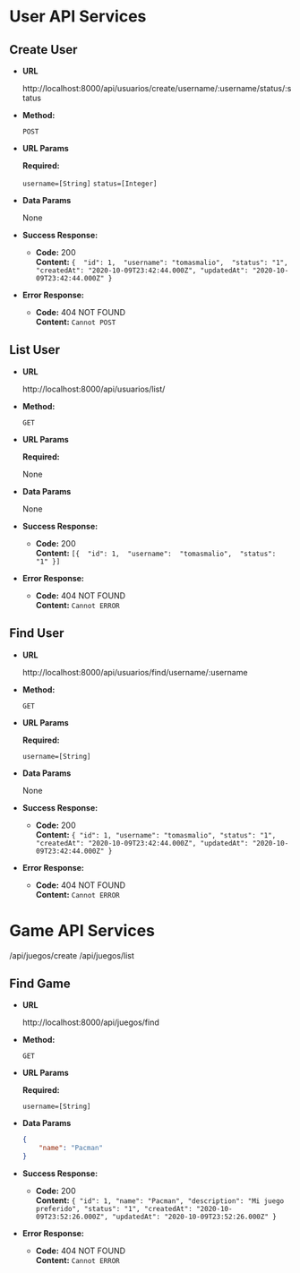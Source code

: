 
# User API Services
## Create User

* **URL**

  http://localhost:8000/api/usuarios/create/username/:username/status/:status

* **Method:**

  `POST`
  
*  **URL Params**

   **Required:**
 
   `username=[String]`
   `status=[Integer]`

* **Data Params**

  None

* **Success Response:**

  * **Code:** 200 <br />
    **Content:** 
    `{ 
        "id": 1, 
        "username": "tomasmalio", 
        "status": "1",
        "createdAt": "2020-10-09T23:42:44.000Z",
        "updatedAt": "2020-10-09T23:42:44.000Z"
    }`

* **Error Response:**

  * **Code:** 404 NOT FOUND <br />
    **Content:** `Cannot POST`

## List User

* **URL**

  http://localhost:8000/api/usuarios/list/

* **Method:**

  `GET`
  
*  **URL Params**

   **Required:**
 
   None

* **Data Params**

  None

* **Success Response:**

  * **Code:** 200 <br />
    **Content:** 
    `[{ 
        "id": 1, 
        "username": 
        "tomasmalio", 
        "status": "1"
    }]`

* **Error Response:**

  * **Code:** 404 NOT FOUND <br />
    **Content:** `Cannot ERROR`

## Find User

* **URL**

  http://localhost:8000/api/usuarios/find/username/:username

* **Method:**

  `GET`
  
*  **URL Params**

   **Required:**
 
    `username=[String]`

* **Data Params**

  None

* **Success Response:**

  * **Code:** 200 <br />
    **Content:** 
    `{
        "id": 1,
        "username": "tomasmalio",
        "status": "1",
        "createdAt": "2020-10-09T23:42:44.000Z",
        "updatedAt": "2020-10-09T23:42:44.000Z"
    }`

* **Error Response:**

  * **Code:** 404 NOT FOUND <br />
    **Content:** `Cannot ERROR`

# Game API Services
/api/juegos/create
/api/juegos/list

## Find Game

* **URL**

  http://localhost:8000/api/juegos/find

* **Method:**

  `GET`
  
*  **URL Params**

   **Required:**
 
    `username=[String]`

* **Data Params**

  ```json
  {
      "name": "Pacman"
  }
  ```

* **Success Response:**

  * **Code:** 200 <br />
    **Content:** 
    `{
        "id": 1,
        "name": "Pacman",
        "description": "Mi juego preferido",
        "status": "1",
        "createdAt": "2020-10-09T23:52:26.000Z",
        "updatedAt": "2020-10-09T23:52:26.000Z"
    }`

* **Error Response:**

  * **Code:** 404 NOT FOUND <br />
    **Content:** `Cannot ERROR`